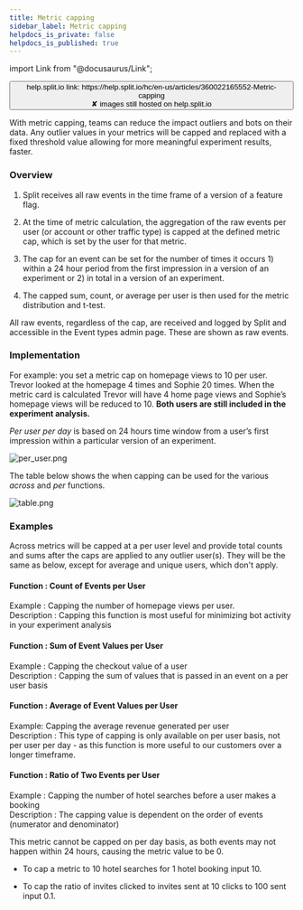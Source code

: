 ```yaml
---
title: Metric capping
sidebar_label: Metric capping
helpdocs_is_private: false
helpdocs_is_published: true
---
```


import Link from "@docusaurus/Link";

<p>
  <button style={{borderRadius:'8px', border:'1px', fontFamily:'Courier New', fontWeight:'800', textAlign:'left'}}> help.split.io link: https://help.split.io/hc/en-us/articles/360022165552-Metric-capping <br /> ✘ images still hosted on help.split.io </button>
</p>

<p>
  With metric capping, teams can reduce the impact outliers and bots on their data.
  Any outlier values in your metrics will be capped and replaced with a fixed threshold
  value allowing for more meaningful experiment results, faster.
</p>
<h3 id="overview" class="header-anchor">Overview</h3>
<ol>
  <li>
    <p>
      Split receives all raw events in the time frame of a version of a feature
      flag.
    </p>
  </li>
  <li>
    <p>
      At the time of metric calculation, the aggregation of the raw events
      per user (or account or other traffic type) is capped at the defined
      metric cap, which is set by the user for that metric.
    </p>
  </li>
  <li>
    <p>
      The cap for an event can be set for the number of times it occurs 1)
      within a 24 hour period from the first impression in a version of an
      experiment or 2) in total in a version of an experiment.
    </p>
  </li>
  <li>
    <p>
      The capped sum, count, or average per user is then used for the metric
      distribution and t-test.
    </p>
  </li>
</ol>
<p>
  All raw events, regardless of the cap, are received and logged by Split and accessible
  in the Event types admin page. These are shown as raw events.
</p>
<h3 id="implementation" class="header-anchor">Implementation</h3>
<p>
  For example: you set a metric cap on homepage views to 10 per user. Trevor looked
  at the homepage 4 times and Sophie 20 times. When the metric card is calculated
  Trevor will have 4 home page views and Sophie’s homepage views will be reduced
  to 10.
  <strong>Both users are still included in the experiment analysis.</strong>
</p>
<p>
  <em>Per user per day</em> is based on 24 hours time window from a user’s first
  impression within a particular version of an experiment.
</p>
<p>
  <img src="https://help.split.io/guide-media/01GW8E88T5STNKTJF3VPXDFKCV" alt="per_user.png" />
</p>
<p>
  The table below shows the when capping can be used for the various
  <em>across</em> and <em>per</em> functions.
</p>
<p>
  <img src="https://help.split.io/guide-media/01GW8V3KWBGYFZRN2J99YKZXR6" alt="table.png" />
</p>
<h3 id="examples" class="header-anchor">Examples</h3>
<p>
  Across metrics will be capped at a per user level and provide total counts and
  sums after the caps are applied to any outlier user(s). They will be the same
  as below, except for average and unique users, which don't apply.
</p>
<h4 id="function--count-of-events-per-user" class="header-anchor">Function : Count of Events per User</h4>
<p>
  Example : Capping the number of homepage views per user.<br />
  Description : Capping this function is most useful for minimizing bot activity
  in your experiment analysis
</p>
<h4 id="function--sum-of-event-values-per-user" class="header-anchor">Function : Sum of Event Values per User</h4>
<p>
  Example : Capping the checkout value of a user<br />
  Description : Capping the sum of values that is passed in an event on a per user
  basis
</p>
<h4 id="function--average-of-event-values-per-user" class="header-anchor">Function : Average of Event Values per User</h4>
<p>
  Example: Capping the average revenue generated per user<br />
  Description : This type of capping is only available on per user basis, not per
  user per day - as this function is more useful to our customers over a longer
  timeframe.
</p>
<h4 id="function--ratio-of-two-events-per-user" class="header-anchor">Function : Ratio of Two Events per User</h4>
<p>
  Example : Capping the number of hotel searches before a user makes a booking<br />
  Description : The capping value is dependent on the order of events (numerator
  and denominator)
</p>
<p>
  This metric cannot be capped on per day basis, as both events may not happen
  within 24 hours, causing the metric value to be 0.
</p>
<ul>
  <li>
    <p>
      To cap a metric to 10 hotel searches for 1 hotel booking input 10.
    </p>
  </li>
  <li>
    <p>
      To cap the ratio of invites clicked to invites sent at 10 clicks to 100
      sent input 0.1.
    </p>
  </li>
</ul>